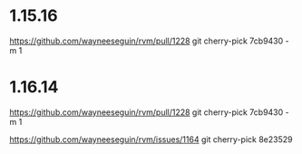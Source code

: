 # 1.15.16

https://github.com/wayneeseguin/rvm/pull/1228
git cherry-pick 7cb9430 -m 1

# 1.16.14

https://github.com/wayneeseguin/rvm/pull/1228
git cherry-pick 7cb9430 -m 1

https://github.com/wayneeseguin/rvm/issues/1164
git cherry-pick 8e23529
